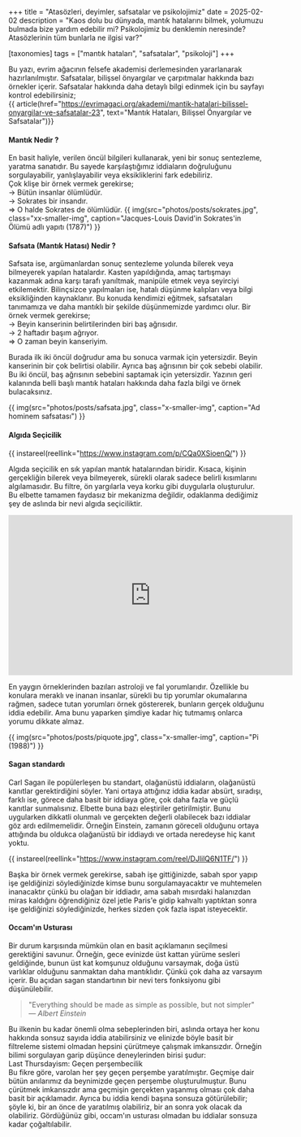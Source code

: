 +++
title = "Atasözleri, deyimler, safsatalar ve psikolojimiz"
date = 2025-02-02
description = "Kaos dolu bu dünyada, mantık hatalarını bilmek, yolumuzu bulmada bize yardım edebilir mi? Psikolojimiz bu denklemin neresinde? Atasözlerinin tüm bunlarla ne ilgisi var?"

[taxonomies]
tags = ["mantık hataları", "safsatalar", "psikoloji"]
+++

<!-- > İstinalar kaideyi bozmaz, bu civan bu civarda fazla tozmaz (aha)   -->
<!-- Elimi verdim (ya) kolumu kaptın (what) gözümü çektim, aklımı aldın (aha)   -->
<!-- — Sagopa Kajmer -->

Bu yazı, evrim ağacının felsefe akademisi derlemesinden yararlanarak hazırlanılmıştır. Safsatalar, bilişsel önyargılar ve çarpıtmalar hakkında bazı örnekler içerir. Safsatalar hakkında daha detaylı bilgi edinmek için bu sayfayı kontrol edebilirsiniz;  
{{ article(href="https://evrimagaci.org/akademi/mantik-hatalari-bilissel-onyargilar-ve-safsatalar-23", text="Mantık Hataları, Bilişsel Önyargılar ve Safsatalar")}}

#### Mantık Nedir ?
En basit haliyle, verilen öncül bilgileri kullanarak, yeni bir sonuç sentezleme, yaratma sanatıdır. Bu sayede karşılaştığımız iddiaların doğruluğunu sorgulayabilir, yanlışlayabilir veya eksikliklerini fark edebiliriz.  
Çok klişe bir örnek vermek gerekirse;  
-> Bütün insanlar ölümlüdür.  
-> Sokrates bir insandır.  
=> O halde Sokrates de ölümlüdür.
{{ img(src="photos/posts/sokrates.jpg", class="xx-smaller-img", caption="Jacques-Louis David'in Sokrates'in Ölümü adlı yapıtı (1787)") }}

#### Safsata (Mantık Hatası) Nedir ?
Safsata ise, argümanlardan sonuç sentezleme yolunda bilerek veya bilmeyerek yapılan hatalardır. Kasten yapıldığında, amaç tartışmayı kazanmak adına karşı tarafı yanıltmak, manipüle etmek veya seyirciyi etkilemektir. Bilinçsizce yapılmaları ise, hatalı düşünme kalıpları veya bilgi eksikliğinden kaynaklanır. Bu konuda kendimizi eğitmek, safsataları tanımamıza ve daha mantıklı bir şekilde düşünmemizde yardımcı olur. Bir örnek vermek gerekirse;  
-> Beyin kanserinin belirtilerinden biri baş ağrısıdır.  
-> 2 haftadır başım ağrıyor.  
=> O zaman beyin kanseriyim.

Burada ilk iki öncül doğrudur ama bu sonuca varmak için yetersizdir. Beyin kanserinin bir çok belirtisi olabilir. Ayrıca baş ağrısının bir çok sebebi olabilir. Bu iki öncül, baş ağrısının sebebini saptamak için yetersizdir. Yazının geri kalanında belli başlı mantık hataları hakkında daha fazla bilgi ve örnek bulacaksınız.

{{ img(src="photos/posts/safsata.jpg", class="x-smaller-img", caption="Ad hominem safsatası") }}


#### Algıda Seçicilik

{{ instareel(reellink="https://www.instagram.com/p/CQa0XSioenQ/") }}

Algıda seçicilik en sık yapılan mantık hatalarından biridir. Kısaca, kişinin gerçekliğin bilerek veya bilmeyerek, sürekli olarak sadece belirli kısımlarını algılamasıdır. Bu filtre, ön yargılarla veya korku gibi duygularla oluşturulur. Bu elbette tamamen faydasız bir mekanizma değildir, odaklanma dediğimiz şey de aslında bir nevi algıda seçiciliktir. 

<iframe width="560" height="315" src="https://www.youtube.com/embed/wAxYk8CoJQg?si=WN-QB-uPP9BbLr9A" title="YouTube video player" frameborder="0" allow="accelerometer; autoplay; clipboard-write; encrypted-media; gyroscope; picture-in-picture; web-share" referrerpolicy="strict-origin-when-cross-origin" allowfullscreen></iframe>

En yaygın örneklerinden bazıları astroloji ve fal yorumlarıdır. Özellikle bu konulara meraklı ve inanan insanlar, sürekli bu tip yorumlar okumalarına rağmen, sadece tutan yorumları örnek göstererek, bunların gerçek olduğunu iddia edebilir. Ama bunu yaparken şimdiye kadar hiç tutmamış onlarca yorumu dikkate almaz. 

{{ img(src="photos/posts/piquote.jpg", class="x-smaller-img", caption="Pi (1988)") }}


#### Sagan standardı

Carl Sagan ile popülerleşen bu standart, olağanüstü iddiaların, olağanüstü kanıtlar gerektirdiğini söyler. Yani ortaya attığınız iddia kadar absürt, sıradışı, farklı ise, görece daha basit bir iddiaya göre, çok daha fazla ve güçlü kanıtlar sunmalısınız. Elbette buna bazı eleştiriler getirilmiştir. Bunu uygularken dikkatli olunmalı ve gerçekten değerli olabilecek bazı iddialar göz ardı edilmemelidir. Örneğin Einstein, zamanın göreceli olduğunu ortaya attığında bu oldukca olağanüstü bir iddiaydı ve ortada neredeyse hiç kanıt yoktu.


{{ instareel(reellink="https://www.instagram.com/reel/DJlilQ6N1TF/") }}

Başka bir örnek vermek gerekirse, sabah işe gittiğinizde, sabah spor yapıp işe geldiğinizi söylediğinizde kimse bunu sorgulamayacaktır ve muhtemelen inanacaktır çünkü bu olağan bir iddiadır, ama sabah mısırdaki halanızdan miras kaldığını öğrendiğiniz özel jetle Paris'e gidip kahvaltı yaptıktan sonra işe geldiğinizi söylediğinizde, herkes sizden çok fazla ispat isteyecektir. 

#### Occam'ın Usturası

Bir durum karşısında mümkün olan en basit açıklamanın seçilmesi gerektiğini savunur. Örneğin, gece evinizde üst kattan yürüme sesleri geldiğinde, bunun üst kat komşunuz olduğunu varsaymak, doğa üstü varlıklar olduğunu sanmaktan daha mantıklıdır. Çünkü çok daha az varsayım içerir. Bu açıdan sagan standartının bir nevi ters fonksiyonu gibi düşünülebilir.

> "Everything should be made as simple as possible, but not simpler"  
— *Albert Einstein*

Bu ilkenin bu kadar önemli olma sebeplerinden biri, aslında ortaya her konu hakkında sonsuz sayıda iddia atabilirsiniz ve elinizde böyle basit bir filtreleme sistemi olmadan hepsini çürütmeye çalışmak imkansızdır. Örneğin bilimi sorgulayan garip düşünce deneylerinden birisi şudur:  
Last Thursdayism: Geçen perşembecilik  
Bu fikre göre, varolan her şey geçen perşembe yaratılmıştır. Geçmişe dair bütün anılarımız da beynimizde geçen perşembe oluşturulmuştur. Bunu çürütmek imkansızdır ama geçmişin gerçekten yaşanmış olması çok daha basit bir açıklamadır. Ayrıca bu iddia kendi başına sonsuza götürülebilir; şöyle ki, bir an önce de yaratılmış olabiliriz, bir an sonra yok olacak da olabiliriz. Gördüğünüz gibi, occam'ın usturası olmadan bu iddialar sonsuza kadar çoğaltılabilir. 